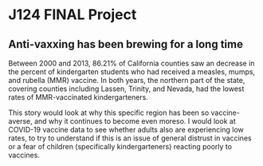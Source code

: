 # J124 FINAL Project
## Anti-vaxxing has been brewing for a long time

Between 2000 and 2013, 86.21% of California counties saw an decrease in the percent of kindergarten students who had received a measles, mumps, and rubella (MMR) vaccine. In both years, the northern part of the state, covering counties including Lassen, Trinity, and Nevada, had the lowest rates of MMR-vaccinated kindergarteners. 

This story would look at why this specific region has been so vaccine-averse, and why it continues to become even moreso. I would look at COVID-19 vaccine data to see whether adults also are experiencing low rates, to try to understand if this is an issue of general distrust in vaccines or a fear of children (specifically kindergarteners) reacting poorly to vaccines.



